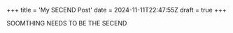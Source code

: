 +++
title = 'My SECEND  Post'
date = 2024-11-11T22:47:55Z
draft = true
+++

SOOMTHING NEEDS TO BE THE SECEND